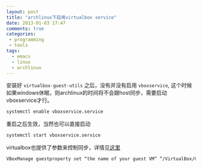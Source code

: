 ```yaml
---
layout: post
title: "archlinux下启用virtualbox service"
date: 2013-01-03 17:47
comments: true
categories: 
 - programming
 - tools
tags: 
  - emacs
  - linux
  - archlinux
---
```


安装好 `virtualbox-guest-utils` 之后，没有并没有启用 `vboxservice`, 这个时候如果windows休眠，则archlinux的时间将不会跟host同步，需要启动vboxservice才行。

```sh
systemctl enable vboxservice.service
```

重启之后生效，当然也可以直接启动

```sh
systemctl start vboxservice.service
```

virtualbox也提供了参数来控制同步，详情见[这里](http://www.virtualbox.org/manual/ch09.html#changetimesync)

```sh
VBoxManage guestproperty set “the name of your guest VM” “/VirtualBox/GuestAdd/VBoxService/–timesync-set-threshold” 15000
```
